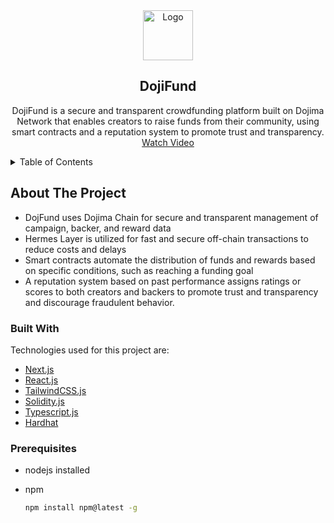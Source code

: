 <div align="center">
  <a href="https://github.com/meta-ps/ThirdFund/">
    <img src="./thirdfund-app/src/assets/logo.png" alt="Logo" width="80" height="80">
  </a>

  <h2 align="center">DojiFund</h2>

  <p align="center">
   DojiFund is a secure and transparent crowdfunding platform built on Dojima Network that enables creators to raise funds from their community, using smart contracts and a reputation system to promote trust and transparency.
    <br />
    <a href="https://www.loom.com/share/b08e6c3adf284c2ab9e904dc2bc43317">Watch Video</a>

  </p>
</div>

<!-- TABLE OF CONTENT -->
<details>
  <summary>Table of Contents</summary>
  <ol>
    <li>
      <a href="#about-the-project">About The Project</a>
      <ul>
        <li><a href="#built-with">Built With</a></li>
      </ul>
    </li>
    <li>
      <a href="#getting-started">Getting Started</a>
      <ul>
        <li><a href="#prerequisites">Prerequisites</a></li>
        <li><a href="#installation">Installation</a></li>
      </ul>
    </li>
  </ol>
</details>

<!-- ABOUT THE PROJECT -->

## About The Project



- DojFund uses Dojima Chain for secure and transparent management of campaign, backer, and reward data
- Hermes Layer is utilized for fast and secure off-chain transactions to reduce costs and delays
- Smart contracts automate the distribution of funds and rewards based on specific conditions, such as reaching a funding goal
- A reputation system based on past performance assigns ratings or scores to both creators and backers to promote trust and transparency and discourage fraudulent behavior.


### Built With

Technologies used for this project are:

- [Next.js](https://nextjs.org/)
- [React.js](https://reactjs.org/)
- [TailwindCSS.js](https://tailwindcss.com/)
- [Solidity.js](https://docs.soliditylang.org/)
- [Typescript.js](https://www.typescriptlang.org/)
- [Hardhat](https://hardhat.org/)


<!-- GETTING STARTED -->



### Prerequisites

- nodejs installed

- npm
  ```sh
  npm install npm@latest -g
  ```

